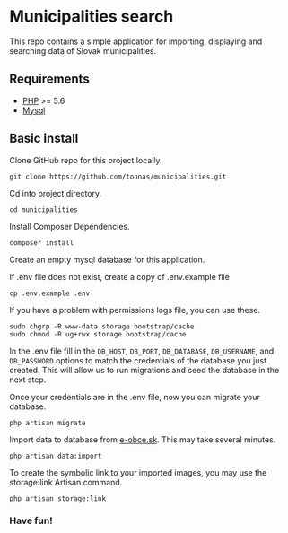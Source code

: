 # Municipalities search

This repo contains a simple application for importing, displaying and searching data of Slovak municipalities.

## Requirements

- [PHP](https://www.php.net/) >= 5.6
- [Mysql](https://www.mysql.com/)


## Basic install

Clone GitHub repo for this project locally.
```console
git clone https://github.com/tonnas/municipalities.git
```

Cd into project directory.
```console
cd municipalities
```

Install Composer Dependencies.
```console
composer install
``` 

Create an empty mysql database for this application.

If .env file does not exist, create a copy of .env.example file
```console
cp .env.example .env
```

If you have a problem with permissions logs file, you can use these.
```console
sudo chgrp -R www-data storage bootstrap/cache
sudo chmod -R ug+rwx storage bootstrap/cache
```

In the .env file fill in the `DB_HOST`, `DB_PORT`, `DB_DATABASE`, `DB_USERNAME`, and `DB_PASSWORD` options to match the credentials of the database you just created. This will allow us to run migrations and seed the database in the next step.

Once your credentials are in the .env file, now you can migrate your database.
```console
php artisan migrate
```

Import data to database from [e-obce.sk](https://www.e-obce.sk/). This may take several minutes.
```console
php artisan data:import
```

To create the symbolic link to your imported images, you may use the storage:link Artisan command. 
```console
php artisan storage:link
```

### Have fun!